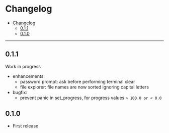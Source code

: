 # Changelog

- [Changelog](#changelog)
  - [0.1.1](#011)
  - [0.1.0](#010)

---

## 0.1.1

Work in progress

- enhancements:
  - password prompt: ask before performing terminal clear
  - file explorer: file names are now sorted ignoring capital letters
- bugfix:
  - prevent panic in set_progress, for progress values `> 100.0 or < 0.0`

## 0.1.0

- First release